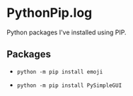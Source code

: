 # PythonPip.log
Python packages I've installed using PIP.

## Packages
- ``python -m pip install emoji``

- ``python -m pip install PySimpleGUI``
